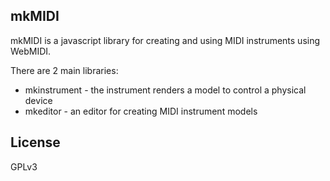 ## mkMIDI

mkMIDI is a javascript library for creating and using MIDI instruments using
WebMIDI.

There are 2 main libraries:
* mkinstrument - the instrument renders a model to control a physical device
* mkeditor - an editor for creating MIDI instrument models

## License

GPLv3
